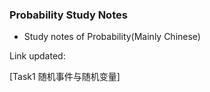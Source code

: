 ### Probability Study Notes

- Study notes of Probability(Mainly Chinese)

Link updated:

[Task1 随机事件与随机变量]



[Task1 随机事件与随机变量基础知识点]:<随机事件与随机变量.md>
